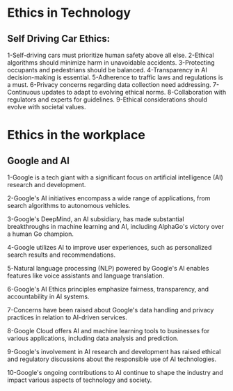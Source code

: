 # Ethics in Technology

## Self Driving Car Ethics:
1-Self-driving cars must prioritize human safety above all else.
2-Ethical algorithms should minimize harm in unavoidable accidents.
3-Protecting occupants and pedestrians should be balanced.
4-Transparency in AI decision-making is essential.
5-Adherence to traffic laws and regulations is a must.
6-Privacy concerns regarding data collection need addressing.
7-Continuous updates to adapt to evolving ethical norms.
8-Collaboration with regulators and experts for guidelines.
9-Ethical considerations should evolve with societal values.

# Ethics in the workplace
## Google and AI

1-Google is a tech giant with a significant focus on artificial intelligence (AI) research and development.

2-Google's AI initiatives encompass a wide range of applications, from search algorithms to autonomous vehicles.

3-Google's DeepMind, an AI subsidiary, has made substantial breakthroughs in machine learning and AI, including AlphaGo's victory over a human Go champion.

4-Google utilizes AI to improve user experiences, such as personalized search results and recommendations.

5-Natural language processing (NLP) powered by Google's AI enables features like voice assistants and language translation.

6-Google's AI Ethics principles emphasize fairness, transparency, and accountability in AI systems.

7-Concerns have been raised about Google's data handling and privacy practices in relation to AI-driven services.

8-Google Cloud offers AI and machine learning tools to businesses for various applications, including data analysis and prediction.

9-Google's involvement in AI research and development has raised ethical and regulatory discussions about the responsible use of AI technologies.

10-Google's ongoing contributions to AI continue to shape the industry and impact various aspects of technology and society.





